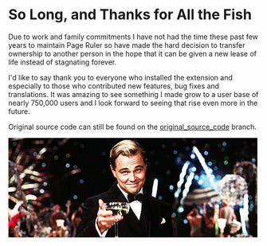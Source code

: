 # So Long, and Thanks for All the Fish

Due to work and family commitments I have not had the time these past few years to maintain Page Ruler so
have made the hard decision to transfer ownership to another person in the hope that it can be given a new
lease of life instead of stagnating forever.
 
I'd like to say thank you to everyone who installed the extension and especially to those who contributed
new features, bug fixes and translations.
It was amazing to see something I made grow to a user base of nearly 750,000 users and I look forward to seeing that rise even more in the future. 

Original source code can still be found on the [original_source_code](https://github.com/wrakky/page-ruler/tree/original_source_code) branch.


![Cheers](cheers.gif)